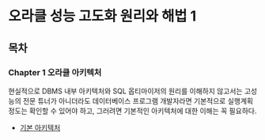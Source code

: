 # 오라클 성능 고도화 원리와 해법 1

## 목차

### Chapter 1 오라클 아키텍처

현실적으로 DBMS 내부 아키텍처와 SQL 옵티마이저의 원리를 이해하지 않고서는 고성능의 전문 튜너가 아니더라도 데이터베이스 프로그램 개발자라면 기본적으로 실행계획 정도는 확인할 수 있어야 하고, 그러려면 기본적인 아키텍처에 대한 이해는 꼭 필요하다.

-   [기본 아키텍처](./Chapter%201/1.%20기본%20아키텍처.md)
